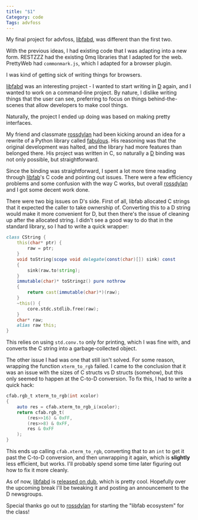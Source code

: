 ```yaml
---
title: "$1"
Category: code
Tags: advfoss
---
```


My final project for advfoss, [libfabd], was different than the first two.

With the previous ideas, I had existing code that I was adapting into a new form.
RESTZZZ had the existing 0mq libraries that I adapted for the web.
PrettyWeb had `commonmark.js`, which I adapted for a browser plugin.

I was kind of getting sick of writing things for browsers.

[libfabd] was an interesting project - I wanted to start writing in [D] again, and I wanted to work on a command-line project.
By nature, I dislike writing things that the user can see, preferring to focus on things behind-the-scenes that allow developers to make cool things.

Naturally, the project I ended up doing was based on making pretty interfaces.

My friend and classmate [rossdylan] had been kicking around an idea for a rewrite of a Python library called [fabulous].
His reasoning was that the original development was halted, and the library had more features than belonged there.
His project was written in C, so naturally a [D] binding was not only possible, but straightforward.

Since the binding was straightforward, I spent a lot more time reading through [libfab]'s C code and pointing out issues.
There were a few efficiency problems and some confusion with the way C works, but overall [rossdylan] and I got some decent work done.

There were two big issues on D's side.
First of all, libfab allocated C strings that it expected the caller to take ownership of.
Converting this to a D string would make it more convenient for D, but then there's the issue of cleaning up after the allocated string.
I didn't see a good way to do that in the standard library, so I had to write a quick wrapper:

```d
class CString {
	this(char* ptr) {
		raw = ptr;
	}
	void toString(scope void delegate(const(char)[]) sink) const
	{
		sink(raw.to!string);
	}
	immutable(char)* toStringz() pure nothrow
	{
		return cast(immutable(char)*)(raw);
	}
	~this() {
		core.stdc.stdlib.free(raw);
	}
	char* raw;
	alias raw this;
}
```

This relies on using `std.conv.to` only for printing, which I was fine with, and converts the C string into a garbage-collected object.

The other issue I had was one that still isn't solved.
For some reason, wrapping the function `xterm_to_rgb` failed. I came to the conclusion that it was an issue with the sizes of C structs vs D structs (somehow), but this only seemed to happen at the C-to-D conversion. To fix this, I had to write a quick hack:

```d
cfab.rgb_t xterm_to_rgb(int xcolor)
{
	auto res = cfab.xterm_to_rgb_i(xcolor);
	return cfab.rgb_t(
		(res>>16) & 0xFF,
		(res>>8) & 0xFF,
		res & 0xFF
	);
}
```

This ends up calling `cfab.xterm_to_rgb`, converting that to an `int` to get it past the C-to-D conversion, and then unwrapping it again, which is **slightly** less efficient, but works. I'll probably spend some time later figuring out how to fix it more cleanly.

As of now, [libfabd] is [released on dub][release], which is pretty cool. Hopefully over the upcoming break I'll be tweaking it and posting an announcement to the D newsgroups.

Special thanks go out to [rossdylan] for starting the "libfab ecosystem" for the class!

[libfabd]: http://github.com/msoucy/libfabd
[D]: http://dlang.org/
[rossdylan]: http://blog.helixoide.com/
[fabulous]: https://github.com/jart/fabulous/
[libfab]: https://github.com/rossdylan/libfab/
[release]: http://code.dlang.org/packages/fabd
